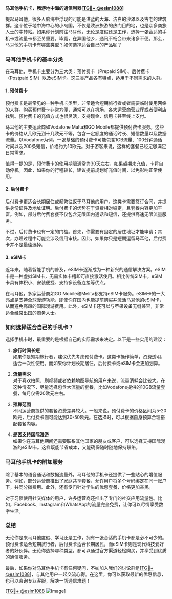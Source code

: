 **马耳他手机卡，畅游地中海的通信利器[[TG💪+ @esim1088](https://t.me/s/esim1088)]**

提起马耳他，很多人脑海中浮现的可能是湛蓝的大海、洁白的沙滩以及古老的建筑群。这个位于地中海中心的小岛国，不仅是欧洲旅游的热门目的地，也是众多商旅人士的中转站。如果你计划前往马耳他，无论是度假还是工作，选择一张合适的手机卡或流量卡都至关重要。毕竟，在异国他乡，通讯不畅会带来诸多不便。那么，马耳他的手机卡有哪些类型？如何选择适合自己的产品呢？

### **马耳他手机卡的基本分类**

在马耳他，手机卡主要分为三大类：预付费卡（Prepaid SIM）、后付费卡（Postpaid SIM）以及eSIM卡。这三类产品各有特点，适用于不同需求的人群。

#### **1. 预付费卡**
预付费卡是最常见的一种手机卡类型，非常适合短期旅行者或者需要临时使用网络的人群。购买预付费卡非常方便，通常可以在机场、各大运营商营业厅或者便利店找到。预付费卡的充值方式也很灵活，支持现金、信用卡甚至线上支付。

马耳他的主要运营商如Vodafone Malta和GO Mobile都提供预付费卡服务。这些卡的价格从几欧元到十几欧元不等，包含一定额度的通话时长、短信数量以及数据流量。以Vodafone为例，一张基础的预付费卡可能包含1GB流量、100分钟通话时间以及200条短信，价格约为10欧元。对于游客来说，这样的套餐已经足够满足日常需求。

值得一提的是，预付费卡的使用期限通常为30天左右，如果超期未充值，卡将自动停机。因此，如果你的行程较长，建议提前规划好充值时间，以免影响正常使用。

#### **2. 后付费卡**
后付费卡更适合长期居住或频繁往返于马耳他的用户。这类卡需要签订合同，并提供身份证件及地址证明。后付费卡的优势在于资费相对稳定，且套餐内容更加丰富。例如，部分后付费套餐不仅包含无限国内通话和短信，还提供高速无限流量服务。

不过，后付费卡也有一定的门槛。首先，你需要有固定的居住地址才能申请；其次，办理过程中可能会涉及信用审核。因此，如果你只是短期逗留马耳他，后付费卡并不是最佳选择。

#### **3. eSIM卡**
近年来，随着智能手机的普及，eSIM卡逐渐成为一种新兴的通信解决方案。eSIM卡是一种虚拟SIM卡，无需实体卡槽即可直接激活使用。相比传统SIM卡，eSIM卡具有体积小、安装便捷、支持多设备连接等优点。

在马耳他，多家运营商如GO Mobile和Melita都支持eSIM卡服务。eSIM卡的一大亮点是支持全球漫游功能，即使你在国内也能提前购买并激活马耳他的eSIM卡，从而避免高昂的国际漫游费用。此外，eSIM卡还可以与苹果设备无缝兼容，非常适合经常出国的商务人士。

### **如何选择适合自己的手机卡？**

选择手机卡时，最重要的是根据自己的实际需求来决定。以下是一些实用的建议：

1. **旅行时间长短**  
   如果你是短期旅行者，建议优先考虑预付费卡。这类卡操作简单，资费透明，适合一次性使用。而如果你计划长期居住，后付费卡或eSIM卡会更加划算。

2. **流量需求**  
   对于喜欢拍照、刷视频或者依赖地图导航的用户来说，流量消耗会比较大。在这种情况下，尽量选择包含大流量的套餐，比如Vodafone提供的10GB流量套餐，每月仅需20欧元左右。

3. **预算范围**  
   不同运营商提供的套餐资费差异较大。一般来说，预付费卡的价格区间为5-20欧元，后付费卡则可能达到30-50欧元。在选择时，可以根据自身预算合理搭配套餐内容。

4. **是否支持国际漫游**  
   如果你在马耳他期间还需要联系其他国家的朋友或客户，可以选择支持国际漫游的eSIM卡。这样既能节省成本，又能确保随时随地保持联络。

### **马耳他手机卡的附加服务**

除了基本的语音通话和数据流量外，马耳他的手机卡还提供了一些贴心的增值服务。例如，部分运营商推出了家庭共享套餐，允许用户将多个号码绑定在同一账户下，共同分摊费用。此外，还有专门针对学生的优惠套餐，价格更加亲民。

对于习惯使用社交媒体的用户，许多运营商还推出了专门的社交应用流量包。比如，Facebook、Instagram和WhatsApp的流量完全免费，让你可以尽情享受数字生活。

### **总结**

无论你是来马耳他度假、学习还是工作，拥有一张合适的手机卡都是必不可少的。预付费卡适合短期旅行者，后付费卡适合长期居民，而eSIM卡则是现代科技爱好者的好伙伴。无论你选择哪种类型，都可以通过官方渠道轻松购买，并享受到优质的通信服务。

最后，如果你对马耳他手机卡有任何疑问，不妨加入我们的讨论群组[[TG💪+ @esim1088](https://t.me/s/esim1088)]，与其他用户一起交流心得。在这里，你可以获取最新的优惠信息，也可以咨询专业客服，解决一切通信难题！

[[TG💪+ @esim1088](https://t.me/s/esim1088) ![Image](https://i.postimg.cc/4NQfJmqS/Snipaste-2025-05-13-00-14-12.png)]